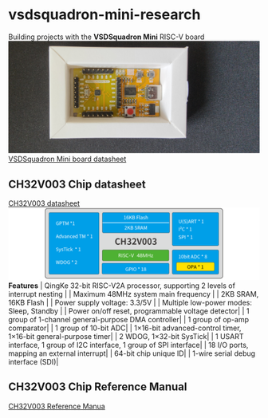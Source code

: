 # vsdsquadron-mini-research
Building projects with the **VSDSquadron Mini** RISC-V board
![image](./images/mini.png)
[VSDSquadron Mini board datasheet](./docs/VSDSQMinidatasheet.pdf)
## CH32V003 Chip datasheet
[CH32V003 datasheet](./docs/CH32V003DS0.PDF)
![image](./images/CH32V003.png)
**Features**
| QingKe 32-bit RISC-V2A processor, supporting 2 levels of interrupt nesting |
| Maximum 48MHz system main frequency |
| 2KB SRAM, 16KB Flash |
| Power supply voltage: 3.3/5V |
| Multiple low-power modes: Sleep, Standby |
| Power on/off reset, programmable voltage detector|
| 1 group of 1-channel general-purpose DMA controller|
| 1 group of op-amp comparator|
| 1 group of 10-bit ADC|
| 1×16-bit advanced-control timer, 1×16-bit general-purpose timer|
| 2 WDOG, 1×32-bit SysTick|
| 1 USART interface, 1 group of I2C interface, 1 group of SPI interface|
| 18 I/O ports, mapping an external interrupt|
| 64-bit chip unique ID|
| 1-wire serial debug interface (SDI)|
## CH32V003 Chip Reference Manual
[CH32V003 Reference Manua](./docs/CH32V003RM.PDF)

